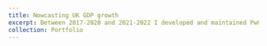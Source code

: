 ```yaml
---
title: Nowcasting UK GDP growth
excerpt: Between 2017-2020 and 2021-2022 I developed and maintained PwC's Nowcasting Model for GDP growth, which we initially [launched](https://www.pwc.co.uk/economic-services/ukeo/pwcukeo-section4-nowcasting-july-2017.pdf) in July 2017.  The main idea behind this project was to leverage higher frequency (i.e. daily-monthly) economic indicators to provide an early prediction of lower frequency (i.e. quarterly) GDP growth releases by the ONS. The first model we developed used standard high-dimensional linear regression methods with elastic net penalties. In later iterations, I developed and implemented high-dimensional Bayesian regression models with novel shrinkage priors and a bespoke Markov Chain Monte Carlo (MCMC) algorithm. This  enabled us to more reliably adapt to the inherent sparsity in the data, incorporate in prior knowledge about key economic relationships, and quantify uncertainty around point estimates. Our forecasts were on average within 0.1% of the predicted quarterly GDP growth in out of sample testing.
collection: Portfolio
---
```

